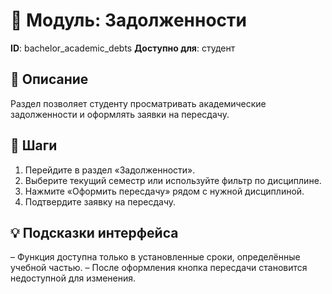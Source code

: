 # 📘 Модуль: Задолженности
**ID**: bachelor_academic_debts
**Доступно для**: студент

## 📝 Описание
Раздел позволяет студенту просматривать академические задолженности и оформлять заявки на пересдачу.

## 🩜 Шаги
1. Перейдите в раздел «Задолженности».
2. Выберите текущий семестр или используйте фильтр по дисциплине.
3. Нажмите «Оформить пересдачу» рядом с нужной дисциплиной.
4. Подтвердите заявку на пересдачу.

## 💡 Подсказки интерфейса
– Функция доступна только в установленные сроки, определённые учебной частью.
– После оформления кнопка пересдачи становится недоступной для изменения.
